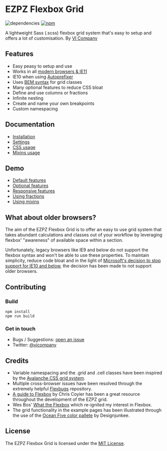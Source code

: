 # EZPZ Flexbox Grid
![dependencies](https://david-dm.org/vicompany/ezpz-flexbox-grid.svg) [![npm](https://img.shields.io/npm/v/ezpz-grid.svg?style=flat-square)](https://www.npmjs.com/package/ezpz-grid)

A lightweight Sass (.scss) flexbox grid system that's easy to setup and offers a lot of customisation. By [VI Company](http://www.vicompany.nl)

## Features
* Easy peasy to setup and use
* Works in all [modern browsers & IE11](http://caniuse.com/#search=flex)
* IE10 when using [Autoprefixer](https://github.com/postcss/autoprefixer)
* Uses [BEM syntax](http://csswizardry.com/2013/01/mindbemding-getting-your-head-round-bem-syntax/) for grid classes
* Many optional features to reduce CSS bloat
* Define and use columns or fractions
* Infinite nesting
* Create and name your own breakpoints
* Custom namespacing

## Documentation
- [Installation](docs/installation.md)
- [Settings](docs/settings.md)
- [CSS usage](docs/css-usage.md)
- [Mixins usage](docs/mixins-usage.md)

## Demo
* [Default features](http://vicompany.github.io/ezpz-flexbox-grid/)
* [Optional features](http://vicompany.github.io/ezpz-flexbox-grid/optional-features.html)
* [Responsive features](http://vicompany.github.io/ezpz-flexbox-grid/responsive-features.html)
* [Using fractions](http://vicompany.github.io/ezpz-flexbox-grid/fractions.html)
* [Using mixins](http://vicompany.github.io/ezpz-flexbox-grid/mixins.html)

## What about older browsers?
The aim of the EZPZ Flexbox Grid is to offer an easy to use grid system that takes abundant calculations and classes out of your workflow by leveraging flexbox' "awareness" of available space within a section.

Unfortunately, legacy browsers like IE9 and below do not support the flexbox syntax and won't be able to use these properties. To maintain simplicity, reduce code bloat and in the light of [Microsoft's decision to stop support for IE10 and below](https://www.microsoft.com/en-us/WindowsForBusiness/End-of-IE-support), the decision has been made to not support older browsers.

## Contributing
### Build
```
npm install
npm run build
```

### Get in touch
- Bugs / Suggestions: [open an issue](https://github.com/vicompany/ezpz-flexbox-grid/issues)
- Twitter: [@vicompany](https://twitter.com/vicompany)

## Credits
* Variable namespacing and the .grid and .cell classes have been inspired by the
[Avalanche CSS grid system](https://github.com/colourgarden/avalanche).
* Multiple cross-browser issues have been resolved through the extremely helpful [Flexbugs](https://github.com/philipwalton/flexbugs) repository.
* [A guide to Flexbox](https://css-tricks.com/snippets/css/a-guide-to-flexbox/) by Chris Coyier has been a great resource throughout the development of the EZPZ grid.
* Wes Bos' [What the Flexbox](http://flexbox.io) which re-ignited my interest in Flexbox.
* The grid functionality in the example pages has been illustrated through the use of the [Ocean Five color pallete](http://www.colourlovers.com/palette/1473/Ocean_Five) by Designjunkee.

## License
The EZPZ Flexbox Grid is licensed under the [MIT License](LICENSE.md).
